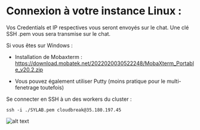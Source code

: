# Connexion à votre instance Linux :

Vos Credentials et IP respectives vous seront envoyés sur le chat.
Une clé SSH .pem vous sera transmise sur le chat.

Si vous êtes sur Windows :

- Installation de Mobaxterm :
https://download.mobatek.net/2022020030522248/MobaXterm_Portable_v20.2.zip

- Vous pouvez également utiliser Putty (moins pratique pour le multi-fenetrage toutefois)


Se connecter en SSH à un des workers du cluster :
```console
ssh -i ./SYLAB.pem cloudbreak@35.180.197.45
```
![alt text](https://i.ibb.co/tYL7W8y/Annotation-2020-05-08-135954.png)
